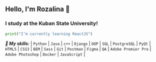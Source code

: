## Hello, I'm Rozalina 👋
### I study at the Kuban State University!

```python
print("I’m currently learning ReactJS")
```
***🌱 My skills:***
| `Python` | `Java` | `c++` | `Django` | `OOP` | `SQL` | `PostgreSQL` | `PyQt` | `HTML5` | `CSS3` | `BEM` | `Sass` | `Git` | `Postman` | `Figma` | `QA` | `Adobe Premier Pro` | `Adobe Photoshop` | `Docker` | `JavaScript` |

<!--
**rozalinaag/rozalinaag** is a ✨ _special_ ✨ repository because its `README.md` (this file) appears on your GitHub profile.

Here are some ideas to get you started:

- 🔭 I’m currently working on ...
- 🌱 I’m currently learning ...
- 👯 I’m looking to collaborate on ...
- 🤔 I’m looking for help with ...
- 💬 Ask me about ...
- 📫 How to reach me: ...
- 😄 Pronouns: ...
- ⚡ Fun fact: ...
-->
